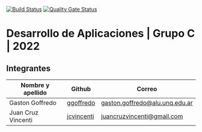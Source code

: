 [![Build Status](https://app.travis-ci.com/jcvincenti/DesApp-Grupo-C-012022.svg?branch=main)](https://app.travis-ci.com/jcvincenti/DesApp-Grupo-C-012022)
[![Quality Gate Status](https://sonarcloud.io/api/project_badges/measure?project=jcvincenti_DesApp-Grupo-C-012022&metric=alert_status)](https://sonarcloud.io/summary/new_code?id=jcvincenti_DesApp-Grupo-C-012022)
# Desarrollo de Aplicaciones | Grupo C | 2022

## Integrantes

| Nombre y apellido  |                   Github                    |	          Correo            |
| ------------------ | ------------------------------------------- | ------------------------------ |
|  Gaston Goffredo   |  [ggoffredo](https://github.com/ggoffredo)  | gaston.goffredo@alu.unq.edu.ar |
| Juan Cruz Vincenti | [jcvincenti](https://github.com/jcvincenti) |   juancruzvincenti@gmail.com   |

